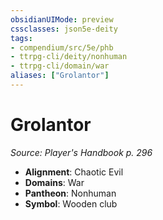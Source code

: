 ```yaml
---
obsidianUIMode: preview
cssclasses: json5e-deity
tags:
- compendium/src/5e/phb
- ttrpg-cli/deity/nonhuman
- ttrpg-cli/domain/war
aliases: ["Grolantor"]
---
```

# Grolantor
*Source: Player's Handbook p. 296* 

- **Alignment**: Chaotic Evil
- **Domains**: War
- **Pantheon**: Nonhuman
- **Symbol**: Wooden club